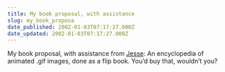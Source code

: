 ```yaml
---
title: My book proposal, with assistance
slug: my_book_proposa
date_published: 2002-01-03T07:17:27.000Z
date_updated: 2002-01-03T07:17:27.000Z
---
```


My book proposal, with assistance from [Jesse](http://jjg.net): An encyclopedia of animated .gif images, done as a flip book. You’d buy that, wouldn’t you?

